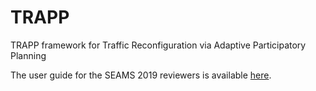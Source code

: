 # TRAPP
TRAPP framework for Traffic Reconfiguration via Adaptive Participatory Planning

The user guide for the SEAMS 2019 reviewers is available [here](www4.in.tum.de/~gerostat/SEAMS19_user_guide.zip).
